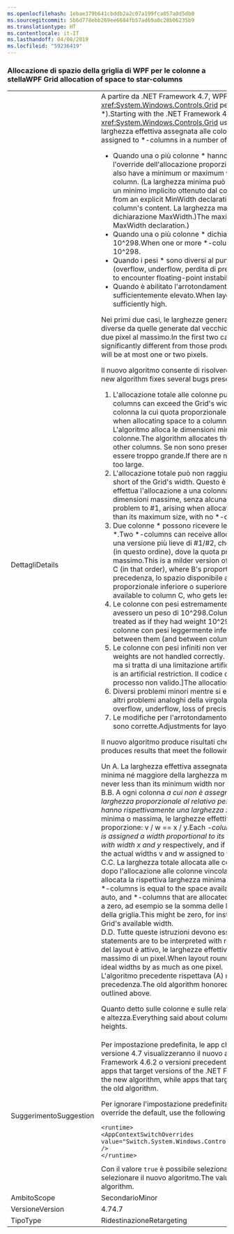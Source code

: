 ```yaml
---
ms.openlocfilehash: 1ebae379b641cbddb2a2c07a199fca057a0d5db0
ms.sourcegitcommit: 5b6d778ebb269ee6684fb57ad69a8c28b06235b9
ms.translationtype: HT
ms.contentlocale: it-IT
ms.lasthandoff: 04/08/2019
ms.locfileid: "59236419"
---
```

### <a name="wpf-grid-allocation-of-space-to-star-columns"></a><span data-ttu-id="db43c-101">Allocazione di spazio della griglia di WPF per le colonne a stella</span><span class="sxs-lookup"><span data-stu-id="db43c-101">WPF Grid allocation of space to star-columns</span></span>

|   |   |
|---|---|
|<span data-ttu-id="db43c-102">Dettagli</span><span class="sxs-lookup"><span data-stu-id="db43c-102">Details</span></span>|<span data-ttu-id="db43c-103">A partire da .NET Framework 4.7, WPF sostituisce l'algoritmo usato dal controllo <xref:System.Windows.Controls.Grid> per allocare spazio alle colonne a stella (colonne \*).</span><span class="sxs-lookup"><span data-stu-id="db43c-103">Starting with the .NET Framework 4.7, WPF replaces the algorithm that <xref:System.Windows.Controls.Grid> uses to allocate space to \*-columns.</span></span> <span data-ttu-id="db43c-104">Questo modifica la larghezza effettiva assegnata alle colonne \* in diversi casi:</span><span class="sxs-lookup"><span data-stu-id="db43c-104">This will change the actual width assigned to \*-columns in a number of cases:</span></span><ul><li><span data-ttu-id="db43c-105">Quando una o più colonne \* hanno anche una larghezza minima o massima che esegue l'override dell'allocazione proporzionale per tale colonna.</span><span class="sxs-lookup"><span data-stu-id="db43c-105">When one or more \*-columns also have a minimum or maximum width that overrides the proportional allocation for that column.</span></span> <span data-ttu-id="db43c-106">(La larghezza minima può derivare da una dichiarazione esplicita MinWidth o da un minimo implicito ottenuto dal contenuto della colonna.</span><span class="sxs-lookup"><span data-stu-id="db43c-106">(The minimum width can derive from an explicit MinWidth declaration, or from an implicit minimum obtained from the column's content.</span></span> <span data-ttu-id="db43c-107">La larghezza massima può essere definita solo in modo esplicito da una dichiarazione MaxWidth.)</span><span class="sxs-lookup"><span data-stu-id="db43c-107">The maximum width can only be defined explicitly, from a MaxWidth declaration.)</span></span></li><li><span data-ttu-id="db43c-108">Quando una o più colonne \* dichiarano un peso \* estremamente elevato, maggiore di 10^298.</span><span class="sxs-lookup"><span data-stu-id="db43c-108">When one or more \*-columns declare an extremely large \*-weight, greater than 10^298.</span></span></li><li><span data-ttu-id="db43c-109">Quando i pesi \* sono diversi al punto da far sì che si verifichi un'instabilità a virgola mobile (overflow, underflow, perdita di precisione).</span><span class="sxs-lookup"><span data-stu-id="db43c-109">When the \*-weights are sufficiently different to encounter floating-point instability (overflow, underflow, loss of precision).</span></span></li><li><span data-ttu-id="db43c-110">Quando è abilitato l'arrotondamento del layout e il DPI effettivamente visualizzato è sufficientemente elevato.</span><span class="sxs-lookup"><span data-stu-id="db43c-110">When layout rounding is enabled, and the effective display DPI is sufficiently high.</span></span></li></ul><span data-ttu-id="db43c-111">Nei primi due casi, le larghezze generate dal nuovo algoritmo possono essere notevolmente diverse da quelle generate dal vecchio algoritmo; nell'ultimo caso, la differenza sarà di uno o due pixel al massimo.</span><span class="sxs-lookup"><span data-stu-id="db43c-111">In the first two cases, the widths produced by the new algorithm can be significantly different from those produced by the old algorithm; in the last case, the difference will be at most one or two pixels.</span></span><p/><span data-ttu-id="db43c-112">Il nuovo algoritmo consente di risolvere diversi bug presenti nell'algoritmo precedente:</span><span class="sxs-lookup"><span data-stu-id="db43c-112">The new algorithm fixes several bugs present in the old algorithm:</span></span><ol><li><span data-ttu-id="db43c-113">L'allocazione totale alle colonne può superare la larghezza della griglia.</span><span class="sxs-lookup"><span data-stu-id="db43c-113">Total allocation to columns can exceed the Grid's width.</span></span> <span data-ttu-id="db43c-114">Ciò può verificarsi quando si alloca spazio a una colonna la cui quota proporzionale è minore rispetto alle dimensioni minime.</span><span class="sxs-lookup"><span data-stu-id="db43c-114">This can occur when allocating space to a column whose proportional share is less than its minimum size.</span></span> <span data-ttu-id="db43c-115">L'algoritmo alloca le dimensioni minime, riducendo lo spazio disponibile per le altre colonne.</span><span class="sxs-lookup"><span data-stu-id="db43c-115">The algorithm allocates the minimum size, which decreases the space available to other columns.</span></span> <span data-ttu-id="db43c-116">Se non sono presenti colonne \* da allocare, l'allocazione totale potrebbe essere troppo grande.</span><span class="sxs-lookup"><span data-stu-id="db43c-116">If there are no \*-columns left to allocate, the total allocation will be too large.</span></span></li><li><span data-ttu-id="db43c-117">L'allocazione totale può non raggiungere la larghezza della griglia.</span><span class="sxs-lookup"><span data-stu-id="db43c-117">Total allocation can fall short of the Grid's width.</span></span> <span data-ttu-id="db43c-118">Questo è il doppio problema di # 1, che si verifica quando si effettua l'allocazione a una colonna la cui quota proporzionale è maggiore rispetto alle sue dimensioni massime, senza alcuna colonna \* per sfruttare la flessibilità.</span><span class="sxs-lookup"><span data-stu-id="db43c-118">This is the dual problem to #1, arising when allocating to a column whose proportional share is greater than its maximum size, with no \*-columns left to take up the slack.</span></span></li><li><span data-ttu-id="db43c-119">Due colonne \* possono ricevere le allocazioni in modo non proporzionale ai loro pesi \*.</span><span class="sxs-lookup"><span data-stu-id="db43c-119">Two \*-columns can receive allocations not proportional to their \*-weights.</span></span> <span data-ttu-id="db43c-120">Questa è una versione più lieve di #1/#2, che si verifica durante l'allocazione alle colonne \* A, B e C (in questo ordine), dove la quota proporzionale di B viola il suo vincolo minimo o massimo.</span><span class="sxs-lookup"><span data-stu-id="db43c-120">This is a milder version of #1/#2, arising when allocating to \*-columns A, B, and C (in that order), where B's proportional share violates its min (or max) constraint.</span></span> <span data-ttu-id="db43c-121">Come in precedenza, lo spazio disponibile alla colonna C si riduce e questa ottiene un'allocazione proporzionale inferiore o superiore rispetto ad A,</span><span class="sxs-lookup"><span data-stu-id="db43c-121">As above, this changes the space available to column C, who gets less (or more) proportional allocation than A did,</span></span></li><li><span data-ttu-id="db43c-122">Le colonne con pesi estremamente alti (&gt; 10^298) vengono considerate tutte come se avessero un peso di 10^298.</span><span class="sxs-lookup"><span data-stu-id="db43c-122">Columns with extremely large weights (&gt; 10^298) are all treated as if they had weight 10^298.</span></span> <span data-ttu-id="db43c-123">Le differenze proporzionali tra di esse (e tra le colonne con pesi leggermente inferiori) non vengono rispettate.</span><span class="sxs-lookup"><span data-stu-id="db43c-123">Proportional differences between them (and between columns with slightly smaller weights) are not honored.</span></span></li><li><span data-ttu-id="db43c-124">Le colonne con pesi infiniti non vengono gestite correttamente.</span><span class="sxs-lookup"><span data-stu-id="db43c-124">Columns with infinite weights are not handled correctly.</span></span> <span data-ttu-id="db43c-125">[In realtà non è possibile impostare un peso su infinito, ma si tratta di una limitazione artificiale.</span><span class="sxs-lookup"><span data-stu-id="db43c-125">[Actually you can't set a weight to Infinity, but this is an artificial restriction.</span></span> <span data-ttu-id="db43c-126">Il codice di allocazione stava tentando di gestirlo, ma in un processo non valido.]</span><span class="sxs-lookup"><span data-stu-id="db43c-126">The allocation code was trying to handle it, but doing a bad job.]</span></span></li><li><span data-ttu-id="db43c-127">Diversi problemi minori mentre si evita l'overflow, l'underflow, la perdita di precisione e altri problemi analoghi della virgola mobile.</span><span class="sxs-lookup"><span data-stu-id="db43c-127">Several minor problems while avoiding overflow, underflow, loss of precision and similar floating-point issues.</span></span></li><li><span data-ttu-id="db43c-128">Le modifiche per l'arrotondamento del layout con un DPI sufficientemente elevato non sono corrette.</span><span class="sxs-lookup"><span data-stu-id="db43c-128">Adjustments for layout rounding are incorrect at sufficiently high DPI.</span></span></li></ol><span data-ttu-id="db43c-129">Il nuovo algoritmo produce risultati che soddisfano i criteri seguenti:</span><span class="sxs-lookup"><span data-stu-id="db43c-129">The new algorithm produces results that meet the following criteria:</span></span><p/><span data-ttu-id="db43c-130">Un </span><span class="sxs-lookup"><span data-stu-id="db43c-130">A.</span></span> <span data-ttu-id="db43c-131">La larghezza effettiva assegnata a una colonna \* non è mai minore della larghezza minima né maggiore della larghezza massima.</span><span class="sxs-lookup"><span data-stu-id="db43c-131">The actual width assigned to a \*-column is never less than its minimum width nor greater than its maximum width.</span></span><br/><span data-ttu-id="db43c-132">B.</span><span class="sxs-lookup"><span data-stu-id="db43c-132">B.</span></span> <span data-ttu-id="db43c-133">A ogni colonna  <em>a cui non è assegnata la larghezza minima o massima è assegnata una larghezza proporzionale al relativo peso <em>. Per essere precisi, se si dichiara che due colonne hanno rispettivamente una larghezza x</em> e y</em> e se nessuna delle colonne riceve la larghezza minima o massima, le larghezze effettive v e w assegnate alle colonne hanno la stessa proporzione: v / w == x / y.</span><span class="sxs-lookup"><span data-stu-id="db43c-133">Each <em>-column that is not assigned its minimum or maximum width is assigned a width proportional to its <em>-weight. To be precise, if two columns are declared with width x</em> and y</em> respectively, and if neither column receives its minimum or maximum width, the actual widths v and w assigned to the columns are in the same proportion: v / w == x / y.</span></span><br/><span data-ttu-id="db43c-134">C.</span><span class="sxs-lookup"><span data-stu-id="db43c-134">C.</span></span> <span data-ttu-id="db43c-135">La larghezza totale allocata alle colonne \* &quot;proporzionali&quot; è uguale allo spazio disponibile dopo l'allocazione alle colonne vincolate (colonne fisse, automatiche e \* alle quali viene allocata la rispettiva larghezza minima o massima).</span><span class="sxs-lookup"><span data-stu-id="db43c-135">The total width allocated to &quot;proportional&quot; \*-columns is equal to the space available after allocating to the constrained columns (fixed, auto, and \*-columns that are allocated their min or max width).</span></span> <span data-ttu-id="db43c-136">Questo valore può essere pari a zero, ad esempio se la somma delle larghezze minime è superiore alla larghezza disponibile della griglia.</span><span class="sxs-lookup"><span data-stu-id="db43c-136">This might be zero, for instance if the sum of the minimum widths exceeds the Grid's available width.</span></span><br/><span data-ttu-id="db43c-137">D.</span><span class="sxs-lookup"><span data-stu-id="db43c-137">D.</span></span> <span data-ttu-id="db43c-138">Tutte queste istruzioni devono essere interpretate in base al layout &quot;ideale&quot;.</span><span class="sxs-lookup"><span data-stu-id="db43c-138">All these statements are to be interpreted with respect to the &quot;ideal&quot; layout.</span></span> <span data-ttu-id="db43c-139">Quando l'arrotondamento del layout è attivo, le larghezze effettive possono differire dalle larghezze ideali per un massimo di un pixel.</span><span class="sxs-lookup"><span data-stu-id="db43c-139">When layout rounding is in effect, the actual widths can differ from the ideal widths by as much as one pixel.</span></span><br/><span data-ttu-id="db43c-140">L'algoritmo precedente rispettava (A) ma non gli altri criteri nei casi descritti in precedenza.</span><span class="sxs-lookup"><span data-stu-id="db43c-140">The old algorithm honored (A) but failed to honor the other criteria in the cases outlined above.</span></span><p/><span data-ttu-id="db43c-141">Quanto detto sulle colonne e sulle relative larghezze in questo articolo si applica anche a righe e altezza.</span><span class="sxs-lookup"><span data-stu-id="db43c-141">Everything said about columns and widths in this article applies as well to rows and heights.</span></span>|
|<span data-ttu-id="db43c-142">Suggerimento</span><span class="sxs-lookup"><span data-stu-id="db43c-142">Suggestion</span></span>|<span data-ttu-id="db43c-143">Per impostazione predefinita, le app che usano versioni di .NET Framework successive alla versione 4.7 visualizzeranno il nuovo algoritmo, mentre le applicazioni che usano .NET Framework 4.6.2 o versioni precedenti visualizzeranno l'algoritmo precedente.</span><span class="sxs-lookup"><span data-stu-id="db43c-143">By default, apps that target versions of the .NET Framework starting with the .NET Framework 4.7 will see the new algorithm, while apps that target the .NET Framework 4.6.2 or earlier versions will see the old algorithm.</span></span><p/><span data-ttu-id="db43c-144">Per ignorare l'impostazione predefinita, usare l'impostazione di configurazione seguente:</span><span class="sxs-lookup"><span data-stu-id="db43c-144">To override the default, use the following configuration setting:</span></span><pre><code class="lang-xml">&lt;runtime&gt;&#13;&#10;&lt;AppContextSwitchOverrides value=&quot;Switch.System.Windows.Controls.Grid.StarDefinitionsCanExceedAvailableSpace=true&quot; /&gt;&#13;&#10;&lt;/runtime&gt;&#13;&#10;</code></pre><span data-ttu-id="db43c-145">Con il valore <code>true</code> è possibile selezionare l'algoritmo precedente, mentre <code>false</code> consente di selezionare il nuovo algoritmo.</span><span class="sxs-lookup"><span data-stu-id="db43c-145">The value <code>true</code> selects the old algorithm, <code>false</code> selects the new algorithm.</span></span>|
|<span data-ttu-id="db43c-146">Ambito</span><span class="sxs-lookup"><span data-stu-id="db43c-146">Scope</span></span>|<span data-ttu-id="db43c-147">Secondario</span><span class="sxs-lookup"><span data-stu-id="db43c-147">Minor</span></span>|
|<span data-ttu-id="db43c-148">Versione</span><span class="sxs-lookup"><span data-stu-id="db43c-148">Version</span></span>|<span data-ttu-id="db43c-149">4.7</span><span class="sxs-lookup"><span data-stu-id="db43c-149">4.7</span></span>|
|<span data-ttu-id="db43c-150">Tipo</span><span class="sxs-lookup"><span data-stu-id="db43c-150">Type</span></span>|<span data-ttu-id="db43c-151">Ridestinazione</span><span class="sxs-lookup"><span data-stu-id="db43c-151">Retargeting</span></span>|
